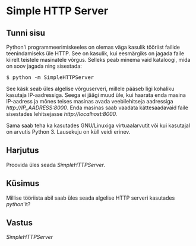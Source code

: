 ﻿# Simple HTTP Server

## Tunni sisu

Python'i programmeerimiskeeles on olemas väga kasulik tööriist failide teenindamiseks üle HTTP. See on kasulik, kui eesmärgiks on jagada faile kiirelt teistele masinatele võrgus. Selleks peab minema vaid kataloogi, mida on soov jagada ning sisestada:

<pre>$ python -m SimpleHTTPServer</pre>

See käsk seab üles algelise võrguserveri, millele pääseb ligi kohaliku kasutaja IP-aadressiga. Seega ei jäägi muud üle, kui haarata enda masina IP-aadress ja mõnes teises masinas avada veebilehitseja aadressiga *http://IP_AADRESS:8000*. Enda masinas saab vaadata kättesaadavaid faile sisestades lehitsejasse *http://localhost:8000.*

Sama saab teha ka kasutades GNU/Linuxiga virtuaalarvutit või kui kasutajal on arvutis Python 3. Lausekuju on küll veidi erinev.

## Harjutus

Proovida üles seada *SimpleHTTPServer*.

## Küsimus

Millise tööriista abil saab üles seada algelise HTTP serveri kasutades *python*'it?

## Vastus

*SimpleHTTPServer*
